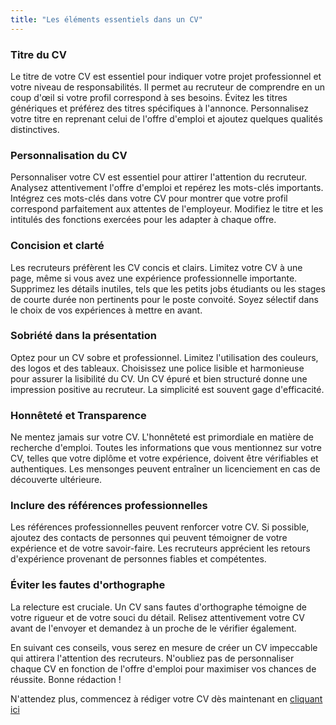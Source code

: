```yaml
---
title: "Les éléments essentiels dans un CV"
---
```

### Titre du CV

Le titre de votre CV est essentiel pour indiquer votre projet professionnel et votre niveau de responsabilités. Il permet au recruteur de comprendre en un coup d'œil si votre profil correspond à ses besoins. Évitez les titres génériques et préférez des titres spécifiques à l'annonce. Personnalisez votre titre en reprenant celui de l'offre d'emploi et ajoutez quelques qualités distinctives.

### Personnalisation du CV

Personnaliser votre CV est essentiel pour attirer l'attention du recruteur. Analysez attentivement l'offre d'emploi et repérez les mots-clés importants. Intégrez ces mots-clés dans votre CV pour montrer que votre profil correspond parfaitement aux attentes de l'employeur. Modifiez le titre et les intitulés des fonctions exercées pour les adapter à chaque offre.

### Concision et clarté

Les recruteurs préfèrent les CV concis et clairs. Limitez votre CV à une page, même si vous avez une expérience professionnelle importante. Supprimez les détails inutiles, tels que les petits jobs étudiants ou les stages de courte durée non pertinents pour le poste convoité. Soyez sélectif dans le choix de vos expériences à mettre en avant.

### Sobriété dans la présentation

Optez pour un CV sobre et professionnel. Limitez l'utilisation des couleurs, des logos et des tableaux. Choisissez une police lisible et harmonieuse pour assurer la lisibilité du CV. Un CV épuré et bien structuré donne une impression positive au recruteur. La simplicité est souvent gage d'efficacité.

### Honnêteté et Transparence

Ne mentez jamais sur votre CV. L'honnêteté est primordiale en matière de recherche d'emploi. Toutes les informations que vous mentionnez sur votre CV, telles que votre diplôme et votre expérience, doivent être vérifiables et authentiques. Les mensonges peuvent entraîner un licenciement en cas de découverte ultérieure.

### Inclure des références professionnelles

Les références professionnelles peuvent renforcer votre CV. Si possible, ajoutez des contacts de personnes qui peuvent témoigner de votre expérience et de votre savoir-faire. Les recruteurs apprécient les retours d'expérience provenant de personnes fiables et compétentes.

### Éviter les fautes d'orthographe

La relecture est cruciale. Un CV sans fautes d'orthographe témoigne de votre rigueur et de votre souci du détail. Relisez attentivement votre CV avant de l'envoyer et demandez à un proche de le vérifier également.

En suivant ces conseils, vous serez en mesure de créer un CV impeccable qui attirera l'attention des recruteurs. N'oubliez pas de personnaliser chaque CV en fonction de l'offre d'emploi pour maximiser vos chances de réussite. Bonne rédaction !

N'attendez plus, commencez à rédiger votre CV dès maintenant en [cliquant ici](/create-cv)